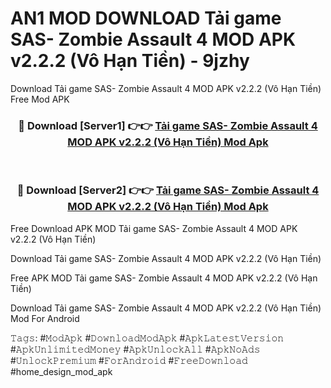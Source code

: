 # AN1 MOD DOWNLOAD Tải game SAS- Zombie Assault 4 MOD APK v2.2.2 (Vô Hạn Tiền) - 9jzhy
Download Tải game SAS- Zombie Assault 4 MOD APK v2.2.2 (Vô Hạn Tiền) Free Mod APK

<div align="center">
<h3>🔴 Download [Server1] 👉👉 <a href="https://apk-comot.site?title=Tải_game_SAS-_Zombie_Assault_4_MOD_APK_v2.2.2_(Vô_Hạn_Tiền)">Tải game SAS- Zombie Assault 4 MOD APK v2.2.2 (Vô Hạn Tiền) Mod Apk</a></h3><br>

<h3>🔴 Download [Server2] 👉👉 <a href="https://apk-comot.site?title=Tải_game_SAS-_Zombie_Assault_4_MOD_APK_v2.2.2_(Vô_Hạn_Tiền)">Tải game SAS- Zombie Assault 4 MOD APK v2.2.2 (Vô Hạn Tiền) Mod Apk</a></h3>
</div>


Free Download APK MOD Tải game SAS- Zombie Assault 4 MOD APK v2.2.2 (Vô Hạn Tiền)

Download Tải game SAS- Zombie Assault 4 MOD APK v2.2.2 (Vô Hạn Tiền) 

Free APK MOD Tải game SAS- Zombie Assault 4 MOD APK v2.2.2 (Vô Hạn Tiền) 

Download Tải game SAS- Zombie Assault 4 MOD APK v2.2.2 (Vô Hạn Tiền) Mod For Android

𝚃𝚊𝚐𝚜: #𝙼𝚘𝚍𝙰𝚙𝚔 #𝙳𝚘𝚠𝚗𝚕𝚘𝚊𝚍𝙼𝚘𝚍𝙰𝚙𝚔 #𝙰𝚙𝚔𝙻𝚊𝚝𝚎𝚜𝚝𝚅𝚎𝚛𝚜𝚒𝚘𝚗 #𝙰𝚙𝚔𝚄𝚗𝚕𝚒𝚖𝚒𝚝𝚎𝚍𝙼𝚘𝚗𝚎𝚢 #𝙰𝚙𝚔𝚄𝚗𝚕𝚘𝚌𝚔𝙰𝚕𝚕 #𝙰𝚙𝚔𝙽𝚘𝙰𝚍𝚜 #𝚄𝚗𝚕𝚘𝚌𝚔𝙿𝚛𝚎𝚖𝚒𝚞𝚖 #𝙵𝚘𝚛𝙰𝚗𝚍𝚛𝚘𝚒𝚍 #𝙵𝚛𝚎𝚎𝙳𝚘𝚠𝚗𝚕𝚘𝚊𝚍 #home_design_mod_apk